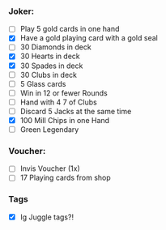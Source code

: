 
### Joker:
- [ ] Play 5 gold cards in one hand
- [x] Have a gold playing card with a gold seal
- [ ] 30 Diamonds in deck
- [x] 30 Hearts in deck
- [x] 30 Spades in deck
- [ ] 30 Clubs in deck
- [ ] 5 Glass cards
- [ ] Win in 12 or fewer Rounds
- [ ] Hand with 4 7 of Clubs
- [ ] Discard 5 Jacks at the same time
- [x] 100 Mill Chips in one Hand
- [ ] Green Legendary 

### Voucher:
- [ ] Invis Voucher (1x)
- [ ] 17 Playing cards from shop

### Tags
- [x] Ig Juggle tags?!
